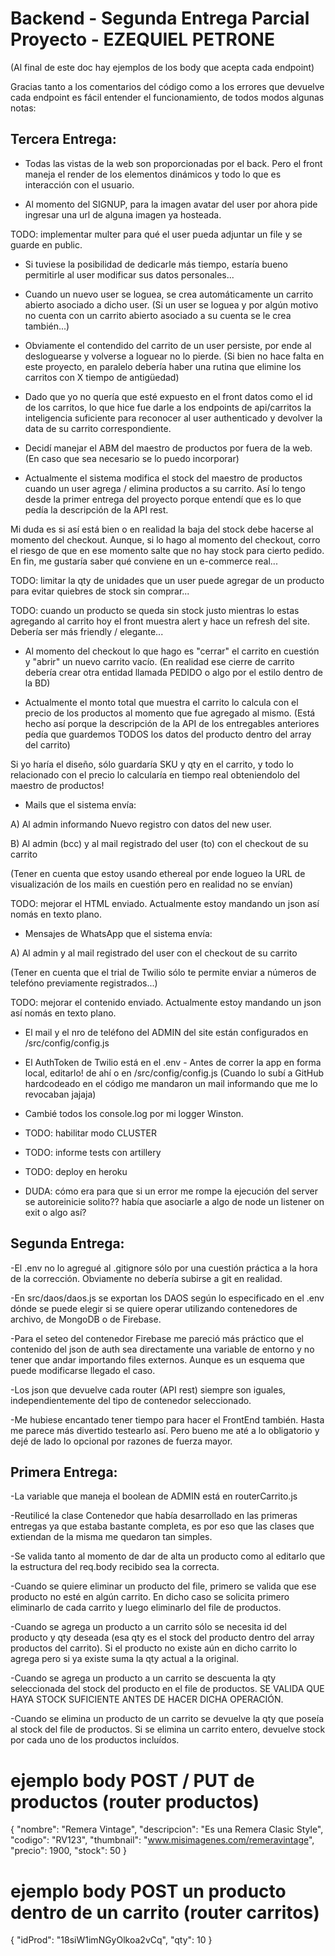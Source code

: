 # Backend - Segunda Entrega Parcial Proyecto - EZEQUIEL PETRONE

(Al final de este doc hay ejemplos de los body que acepta cada endpoint)

Gracias tanto a los comentarios del código como a los errores que devuelve cada endpoint es fácil entender el funcionamiento, de todos modos algunas notas:

## Tercera Entrega:

- Todas las vistas de la web son proporcionadas por el back.
Pero el front maneja el render de los elementos dinámicos y todo lo que es interacción con el usuario.

- Al momento del SIGNUP, para la imagen avatar del user por ahora pide ingresar una url de alguna imagen ya hosteada.

TODO: implementar multer para qué el user pueda adjuntar un file y se guarde en public.

- Si tuviese la posibilidad de dedicarle más tiempo, estaría bueno permitirle al user modificar sus datos personales...

- Cuando un nuevo user se loguea, se crea automáticamente un carrito abierto asociado a dicho user.
(Si un user se loguea y por algún motivo no cuenta con un carrito abierto asociado a su cuenta se le crea también...)

- Obviamente el contendido del carrito de un user persiste, por ende al desloguearse y volverse a loguear no lo pierde.
(Si bien no hace falta en este proyecto, en paralelo debería haber una rutina que elimine los carritos con X tiempo de antigüedad)

- Dado que yo no quería que esté expuesto en el front datos como el id de los carritos, lo que hice fue darle a los endpoints de api/carritos la inteligencia suficiente para reconocer al user authenticado y devolver la data de su carrito correspondiente.

- Decidí manejar el ABM del maestro de productos por fuera de la web.
(En caso que sea necesario se lo puedo incorporar)

- Actualmente el sistema modifica el stock del maestro de productos cuando un user agrega / elimina productos a su carrito.
Así lo tengo desde la primer entrega del proyecto porque entendí que es lo que pedía la descripción de la API rest.

Mi duda es si así está bien o en realidad la baja del stock debe hacerse al momento del checkout.
Aunque, si lo hago al momento del checkout, corro el riesgo de que en ese momento salte que no hay stock para cierto pedido.
En fin, me gustaría saber qué conviene en un e-commerce real...

TODO: limitar la qty de unidades que un user puede agregar de un producto para evitar quiebres de stock sin comprar...

TODO: cuando un producto se queda sin stock justo mientras lo estas agregando al carrito hoy el front muestra alert y hace un refresh del site. Debería ser más friendly / elegante...

- Al momento del checkout lo que hago es "cerrar" el carrito en cuestión y "abrir" un nuevo carrito vacío.
(En realidad ese cierre de carrito debería crear otra entidad llamada PEDIDO o algo por el estilo dentro de la BD)

- Actualmente el monto total que muestra el carrito lo calcula con el precio de los productos al momento que fue agregado al mismo.
(Está hecho así porque la descripción de la API de los entregables anteriores pedía que guardemos TODOS los datos del producto dentro del array del carrito)

Si yo haría el diseño, sólo guardaría SKU y qty en el carrito, y todo lo relacionado con el precio lo calcularía en tiempo real obteniendolo del maestro de productos!

- Mails que el sistema envía:

A) Al admin informando Nuevo registro con datos del new user.

B) Al admin (bcc) y al mail registrado del user (to) con el checkout de su carrito

(Tener en cuenta que estoy usando ethereal por ende logueo la URL de visualización de los mails en cuestión pero en realidad no se envían)

TODO: mejorar el HTML enviado. Actualmente estoy mandando un json así nomás en texto plano.

- Mensajes de WhatsApp que el sistema envía:

A) Al admin y al mail registrado del user con el checkout de su carrito

(Tener en cuenta que el trial de Twilio sólo te permite enviar a números de telefóno previamente registrados...)

TODO: mejorar el contenido enviado. Actualmente estoy mandando un json así nomás en texto plano.

- El mail y el nro de teléfono del ADMIN del site están configurados en /src/config/config.js

- El AuthToken de Twilio está en el .env - Antes de correr la app en forma local, editarlo! de ahí o en /src/config/config.js
(Cuando lo subí a GitHub hardcodeado en el código me mandaron un mail informando que me lo revocaban jajaja)

- Cambié todos los console.log por mi logger Winston.

- TODO: habilitar modo CLUSTER

- TODO: informe tests con artillery

- TODO: deploy en heroku

- DUDA: cómo era para que si un error me rompe la ejecución del server se autoreinicie solito?? había que asociarle a algo de node un listener on exit o algo así?

## Segunda Entrega:

-El .env no lo agregué al .gitignore sólo por una cuestión práctica a la hora de la corrección. Obviamente no debería subirse a git en realidad.

-En src/daos/daos.js se exportan los DAOS según lo especificado en el .env dónde se puede elegir si se quiere operar utilizando contenedores de archivo, de MongoDB o de Firebase.

-Para el seteo del contenedor Firebase me pareció más práctico que el contenido del json de auth sea directamente una variable de entorno y no tener que andar importando files externos. Aunque es un esquema que puede modificarse llegado el caso.

-Los json que devuelve cada router (API rest) siempre son iguales, independientemente del tipo de contenedor seleccionado.

-Me hubiese encantado tener tiempo para hacer el FrontEnd también. Hasta me parece más divertido testearlo así. Pero bueno me até a lo obligatorio y dejé de lado lo opcional por razones de fuerza mayor.


## Primera Entrega:

-La variable que maneja el boolean de ADMIN está en routerCarrito.js

-Reutilicé la clase Contenedor que había desarrollado en las primeras entregas ya que estaba bastante completa, es por eso que las clases que extiendan de la misma me quedaron tan simples.

-Se valida tanto al momento de dar de alta un producto como al editarlo que la estructura del req.body recibido sea la correcta.

-Cuando se quiere eliminar un producto del file, primero se valida que ese producto no esté en algún carrito. En dicho caso se solicita primero eliminarlo de cada carrito y luego eliminarlo del file de productos.

-Cuando se agrega un producto a un carrito sólo se necesita id del producto y qty deseada (esa qty es el stock del producto dentro del array productos del carrito). Si el producto no existe aún en dicho carrito lo agrega pero si ya existe suma la qty actual a la original.

-Cuando se agrega un producto a un carrito se descuenta la qty seleccionada del stock del producto en el file de productos. SE VALIDA QUE HAYA STOCK SUFICIENTE ANTES DE HACER DICHA OPERACIÓN.

-Cuando se elimina un producto de un carrito se devuelve la qty que poseía al stock del file de productos. Si se elimina un carrito entero, devuelve stock por cada uno de los productos incluídos.

# ejemplo body POST / PUT de productos (router productos)

{
    "nombre": "Remera Vintage",
    "descripcion": "Es una Remera Clasic Style",
    "codigo": "RV123",
    "thumbnail": "www.misimagenes.com/remeravintage",
    "precio": 1900,
    "stock": 50
}

# ejemplo body POST un producto dentro de un carrito (router carritos)

{
    "idProd": "18siW1imNGyOlkoa2vCq",
    "qty": 10
}